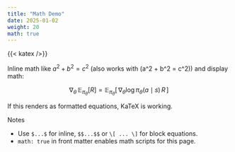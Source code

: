 ```yaml
---
title: "Math Demo"
date: 2025-01-02
weight: 20
math: true
---
```


{{< katex />}}

Inline math like $a^2 + b^2 = c^2$ (also works with \(a^2 + b^2 = c^2\)) and display math:

$$
\nabla_\theta \, \mathbb{E}_{\pi_\theta}[R] 
= \mathbb{E}_{\pi_\theta} [ \, \nabla_\theta \log \pi_\theta(a\mid s) \, R \, ]
$$

If this renders as formatted equations, KaTeX is working.

Notes
- Use `$...$` for inline, `$$...$$` or `\[ ... \]` for block equations.
- `math: true` in front matter enables math scripts for this page.

